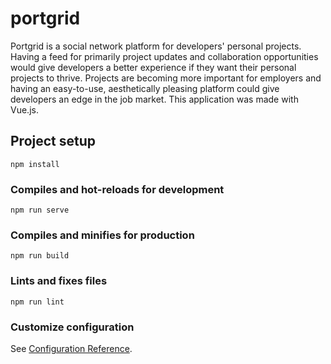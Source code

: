 # portgrid

Portgrid is a social network platform for developers' personal projects. Having a feed for primarily project updates and collaboration opportunities would give developers a better experience if they want their personal projects to thrive. Projects are becoming more important for employers and having an easy-to-use, aesthetically pleasing platform could give developers an edge in the job market. This application was made with Vue.js.

## Project setup
```
npm install
```

### Compiles and hot-reloads for development
```
npm run serve
```

### Compiles and minifies for production
```
npm run build
```

### Lints and fixes files
```
npm run lint
```

### Customize configuration
See [Configuration Reference](https://cli.vuejs.org/config/).
